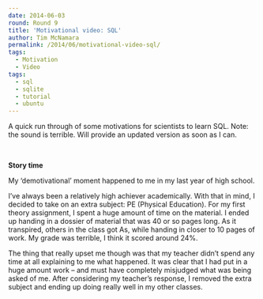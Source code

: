 ```yaml
---
date: 2014-06-03
round: Round 9
title: 'Motivational video: SQL'
author: Tim McNamara
permalink: /2014/06/motivational-video-sql/
tags:
  - Motivation
  - Video
tags:
  - sql
  - sqlite
  - tutorial
  - ubuntu
---
```

A quick run through of some motivations for scientists to learn SQL. Note: the sound is terrible. Will provide an updated version as soon as I can.

&nbsp;



**Story time**

My &#8216;demotivational&#8217; moment happened to me in my last year of high school.

I&#8217;ve always been a relatively high achiever academically. With that in mind, I decided to take on an extra subject: PE (Physical Education). For my first theory assignment, I spent a huge amount of time on the material. I ended up handing in a dossier of material that was 40 or so pages long. As it transpired, others in the class got As, while handing in closer to 10 pages of work. My grade was terrible, I think it scored around 24%.

The thing that really upset me though was that my teacher didn&#8217;t spend any time at all explaining to me what happened. It was clear that I had put in a huge amount work &#8211; and must have completely misjudged what was being asked of me. After considering my teacher&#8217;s response, I removed the extra subject and ending up doing really well in my other classes.
